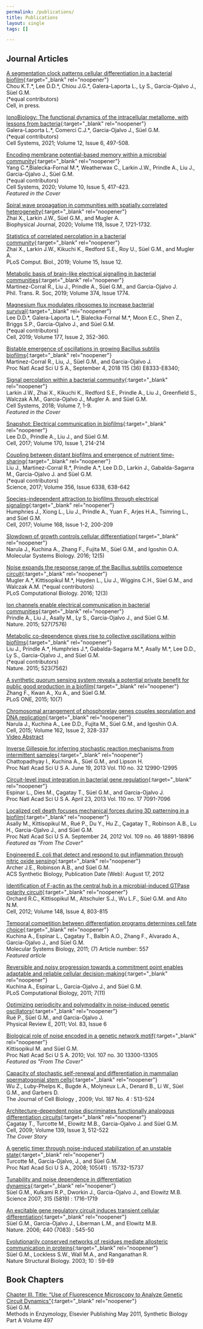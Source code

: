 ```yaml
---
permalink: /publications/
title: Publications
layout: single
tags: []

---
```


## Journal Articles
[A segmentation clock patterns cellular differentiation in a bacterial biofilm](){:target="_blank" rel="noopener"}  
Chou K.T.\*, Lee D.D.\*, Chiou J.G.\*, Galera-Laporta L., Ly S., Garcia-Ojalvo J., Süel G.M.  
(\*equal contributors)  
Cell, in press.  


[IonoBiology: The functional dynamics of the intracellular metallome, with lessons from bacteria](https://www.sciencedirect.com/science/article/abs/pii/S240547122100154X){:target="_blank" rel="noopener"}  
Galera-Laporta L.\*, Comerci C.J.\*, Garcia-Ojalvo J., Süel G.M.  
(\*equal contributors)  
Cell Systems, 2021; Volume 12, Issue 6, 497-508.  


[Encoding membrane potential-based memory within a microbial community](https://bit.ly/2YaZXal){:target="_blank" rel="noopener"}  
Yang C.\*,Bialecka-Fornal M.\*, Weatherwax C., Larkin J.W., Prindle A., Liu J., Garcia-Ojalvo J., Süel G.M.  
(\*equal contributors)  
Cell Systems, 2020; Volume 10, Issue 5, 417-423.   
*Featured in the Cover*


[Spiral wave propagation in communities with spatially correlated heterogeneity](https://bit.ly/2TmG4Jf){:target="_blank" rel="noopener"}   
Zhai X., Larkin J.W., Süel G.M., and Mugler A.  
Biophysical Journal, 2020; Volume 118, Issue 7, 1721-1732.    


[Statistics of correlated percolation in a bacterial community](https://journals.plos.org/ploscompbiol/article?id=10.1371/journal.pcbi.1007508){:target="_blank" rel="noopener"}  
Zhai X., Larkin J.W., Kikuchi K., Redford S.E., Roy U., Süel G.M., and Mugler A.  
PLoS Comput. Biol., 2019; Volume 15, Issue 12.    

[Metabolic basis of brain-like electrical signalling in bacterial communities](https://royalsocietypublishing.org/doi/10.1098/rstb.2018.0382){:target="_blank" rel="noopener"}  
Martinez-Corral R., Liu J., Prindle A., Süel G.M., and Garcia-Ojalvo J.  
Phil. Trans. R. Soc, 2019; Volume 374, Issue 1774.  

[Magnesium flux modulates ribosomes to increase bacterial survival](https://bit.ly/2T3MXxc){:target="_blank" rel="noopener"}  
Lee D.D.\*, Galera-Laporta L.\*, Bialecka-Fornal M.\*, Moon E.C., Shen Z., Briggs S.P., Garcia-Ojalvo J., and Süel G.M.  
(\*equal contributors)  
Cell, 2019; Volume 177, Issue 2, 352-360.  

[Bistable emergence of oscillations in growing Bacillus subtilis biofilms](http://www.pnas.org/content/early/2018/08/17/1805004115){:target="_blank" rel="noopener"}  
Martinez-Corral R., Liu, J., Süel G.M., and Garcia-Ojalvo J.  
Proc Natl Acad Sci U S A., September 4, 2018 115 (36) E8333-E8340;

[Signal percolation within a bacterial community](https://www.cell.com/cell-systems/abstract/S2405-4712%2818%2930245-X){:target="_blank" rel="noopener"}  
Larkin J.W., Zhai X., Kikuchi K., Redford S.E., Prindle A., Liu J., Greenfield S., Walczak A.M., Garcia-Ojalvo J., Mugler A. and Süel G.M.  
Cell Systems, 2018; Volume 7, 1-9.  
*Featured in the Cover*


[Snapshot: Electrical communication in biofilms](http://www.cell.com/cell/abstract/S0092-8674%2817%2930710-9){:target="_blank" rel="noopener"}   
Lee D.D., Prindle A., Liu J., and Süel G.M.  
Cell, 2017; Volume 170, Issue 1, 214-214  
 	 
[Coupling between distant biofilms and emergence of nutrient time-sharing](http://science.sciencemag.org/content/early/2017/04/05/science.aah4204){:target="_blank" rel="noopener"}  
Liu J., Martinez-Corral R.\*, Prindle A.\*, Lee D.D., Larkin J., Gabalda-Sagarra M., Garcia-Ojalvo J. and Süel G.M.  
(\*equal contributors)  
Science, 2017; Volume 356, Issue 6338, 638-642  
 	 
[Species-independent attraction to biofilms through electrical signaling](http://www.cell.com/cell/fulltext/S0092-8674%2816%2931728-7){:target="_blank" rel="noopener"}  
Humphries J., Xiong L., Liu J., Prindle A., Yuan F., Arjes H.A., Tsimring L., and Süel G.M.  
Cell, 2017; Volume 168, Issue 1-2, 200-209  
 	 
[Slowdown of growth controls cellular differentiation](http://onlinelibrary.wiley.com/doi/10.15252/msb.20156691/abstract){:target="_blank" rel="noopener"}  
Narula J., Kuchina A., Zhang F., Fujita M., Süel G.M., and Igoshin O.A.  
Molecular Systems Biology. 2016; 12(5)  
 	 
[Noise expands the response range of the Bacillus subtilis competence circuit](http://journals.plos.org/ploscompbiol/article?id=10.1371/journal.pcbi.1004793){:target="_blank" rel="noopener"}  
Mugler A.\*, Kittisopikul M.\*, Hayden L., Liu J., Wiggins C.H., Süel G.M., and Walczak A.M. (\*equal contributors)  
PLoS Computational Biology. 2016; 12(3)
 	 
[Ion channels enable electrical communication in bacterial communities](https://www.nature.com/articles/nature15709){:target="_blank" rel="noopener"}  
Prindle A., Liu J., Asally M., Ly S., Garcia-Ojalvo J., and Süel G.M.  
Nature. 2015; 527(7576)
 	 
[Metabolic co-dependence gives rise to collective oscillations within biofilms](https://www.nature.com/articles/nature14660){:target="_blank" rel="noopener"}  
Liu J., Prindle A.\*, Humphries J.\*, Gabalda-Sagarra M.\*, Asally M.\*, Lee D.D., Ly S., Garcia-Ojalvo J., and Süel G.M.  
(\*equal contributors)    
Nature. 2015; 523(7562)
 	 
[A synthetic quorum sensing system reveals a potential private benefit for public good production in a biofilm](http://journals.plos.org/plosone/article?id=10.1371/journal.pone.0132948){:target="_blank" rel="noopener"}  
Zhang F., Kwan A., Xu A., and Süel G.M.  
PLoS ONE, 2015; 10(7)
 	 
[Chromosomal arrangement of phosphorelay genes couples sporulation and DNA replication](http://www.sciencedirect.com/science/article/pii/S0092867415006959){:target="_blank" rel="noopener"}  
Narula J., Kuchina A., Lee D.D., Fujita M., Süel G.M., and Igoshin O.A.  
Cell, 2015; Volume 162, Issue 2, 328-337  
[Video Abstract](https://youtu.be/FCFW0ljxTP4)
 	 
[Inverse Gillespie for inferring stochastic reaction mechanisms from intermittent samples](http://www.pnas.org/content/110/32/12990){:target="_blank" rel="noopener"}  
Chattopadhyay I., Kuchina A., Süel G.M., and Lipson H.  
Proc Natl Acad Sci U S A. June 19, 2013 Vol. 110 no. 32 12990-12995
 	 
[Circuit-level input integration in bacterial gene regulation](http://dx.doi.org/10.1073/pnas.1216091110){:target="_blank" rel="noopener"}  
Espinar L., Dies M., Çagatay T., Süel G.M., and Garcia-Ojalvo J.  
Proc Natl Acad Sci U S A. April 23, 2013 Vol. 110 no. 17 7091-7096
 	 
[Localized cell death focuses mechanical forces during 3D patterning in a biofilm](http://dx.doi.org/10.1073/pnas.1212429109){:target="_blank" rel="noopener"}  
Asally M., Kittisopikul M., Rué P., Du Y., Hu Z., Çagatay T., Robinson A.B., Lu H., Garcia-Ojalvo J., and Süel G.M.  
Proc Natl Acad Sci U S A. September 24, 2012 Vol. 109 no. 46 18891-18896   
*Featured as "From The Cover"*
 	 
[Engineered E. coli that detect and respond to gut inflammation through nitric oxide sensing](http://pubs.acs.org/doi/pdf/10.1021/sb3000595){:target="_blank" rel="noopener"}  
Archer J.E., Robinson A.B., and Süel G.M.  
ACS Synthetic Biology, Publication Date (Web): August 17, 2012  
 	 
[Identification of F-actin as the central hub in a microbial-induced GTPase polarity circuit](http://www.cell.com/abstract/S0092-8674%2812%2900024-4){:target="_blank" rel="noopener"}  
Orchard R.C., Kittisopikul M., Altschuler S.J., Wu L.F., Süel G.M. and Alto N.M.  
Cell, 2012; Volume 148, Issue 4, 803-815
 	 
[Temporal competition between differentiation programs determines cell fate choice](https://www.embopress.org/doi/full/10.1038/msb.2011.88){:target="_blank" rel="noopener"}  
Kuchina A., Espinar L., Çagatay T., Balbin A.O., Zhang F., Alvarado A., Garcia-Ojalvo J., and Süel G.M.  
Molecular Systems Biology, 2011; (7) Article number: 557  
*Featured article*
 	 
[Reversible and noisy progression towards a commitment point enables adaptable and reliable cellular decision-making](http://www.ploscompbiol.org/article/info:doi/10.1371/journal.pcbi.1002273){:target="_blank" rel="noopener"}   
Kuchina A., Espinar L., Garcia-Ojalvo J., and Süel G.M.  
PLoS Computational Biology, 2011; 7(11)
 	 
[Optimizing periodicity and polymodality in noise-induced genetic oscillators](http://pre.aps.org/abstract/PRE/v83/i6/e061904){:target="_blank" rel="noopener"}  
Rué P., Süel G.M., and Garcia-Ojalvo J.  
Physical Review E, 2011;  Vol. 83, Issue 6
 	 
[Biological role of noise encoded in a genetic network motif](http://www.pnas.org/content/early/2010/06/23/1003975107){:target="_blank" rel="noopener"}  
Kittisopikul M. and Süel G.M.  
Proc Natl Acad Sci U S A. 2010; Vol. 107 no. 30 13300-13305  
*Featured as "From The Cover"*
 	 
[Capacity of stochastic self-renewal and differentiation in mammalian spermatogonial stem cells](http://jcb.rupress.org/content/187/4/513.abstract){:target="_blank" rel="noopener"}  
Wu Z., Luby-Phelps K., Bugde A., Molyneux L.A., Denard B., Li W., Süel G.M., and Garbers D.  
The Journal of Cell Biology , 2009; Vol. 187 No. 4 : 513-524
 	 
[Architecture-dependent noise discriminates functionally analogous differentiation circuits](http://www.cell.com/abstract/S0092-8674%2809%2901033-2){:target="_blank" rel="noopener"}   
Çagatay T., Turcotte M., Elowitz M.B., Garcia-Ojalvo J. and Süel G.M.  
Cell, 2009; Volume 139, Issue 3, 512-522  
*The Cover Story*
 	 
[A genetic timer through noise-induced stabilization of an unstable state](http://www.pnas.org/content/105/41/15732.abstract){:target="_blank" rel="noopener"}  
Turcotte M., Garcia-Ojalvo, J., and Süel G.M.  
Proc Natl Acad Sci U S A., 2008; 105(41) : 15732-15737
 	 
[Tunability and noise dependence in differentiation dynamics](http://www.sciencemag.org/cgi/content/abstract/315/5819/1716){:target="_blank" rel="noopener"}  
Süel G.M., Kulkami R.P., Dworkin J., Garcia-Ojalvo J., and Elowitz M.B.  
Science 2007; 315 (5819) : 1716-1719
 	 
[An excitable gene regulatory circuit induces transient cellular differentiation](http://www.nature.com/nature/journal/v440/n7083/abs/nature04588.html){:target="_blank" rel="noopener"}  
Süel G.M., Garcia-Ojalvo J., Liberman L.M., and Elowitz M.B.  
Nature. 2006; 440 (7083) : 545-50       
 	 
[Evolutionarily conserved networks of residues mediate allosteric communication in proteins](http://www.nature.com/nsmb/journal/v10/n1/abs/nsb881.html){:target="_blank" rel="noopener"}  
Süel G.M., Lockless S.W., Wall M.A., and Ranganathan R.  
Nature Structural Biology. 2003; 10 : 59-69  

## Book Chapters

[Chapter III. Title: “Use of Fluorescence Microscopy to Analyze Genetic Circuit Dynamics”](http://www.amazon.ca/Synthetic-Biology-Part-Characterization-Engineering/dp/toc/0123850754){:target="_blank" rel="noopener"}  
Süel G.M.  
Methods in Enzymology, Elsevier Publishing May 2011, Synthetic Biology Part A Volume 497  